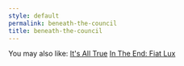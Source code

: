 ```yaml
---
style: default
permalink: beneath-the-council
title: beneath-the-council
---
```

You may also like:
[It's All True](http://scp-wiki.net/this-is-the-real-life)
[In The End: Fiat Lux](http://scp-wiki.net/intheendfiatlux)